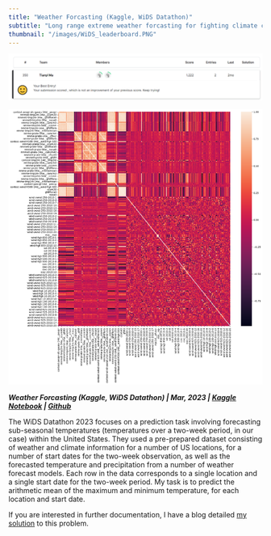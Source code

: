 ```yaml
---
title: "Weather Forcasting (Kaggle, WiDS Datathon)"
subtitle: "Long range extreme weather forcasting for fighting climate change"
thumbnail: "/images/WiDS_leaderboard.PNG"
---
```


![leader board](/images/WiDS_leaderboard.PNG)

![heatmap](/images/corr_heatmap_WiDS.png)

_**Weather Forcasting (Kaggle, WiDS Datathon) | Mar, 2023 | [Kaggle Notebook](https://www.kaggle.com/code/tianyimasf/wids-datathon-tianyi-yukyung-and-irsa) | [Github](https://github.com/tianyimasf/kaggle/blob/main/wids-datathon-tianyi-yukyung-and-irsa.ipynb)**_

The WiDS Datathon 2023 focuses on a prediction task involving forecasting sub-seasonal temperatures (temperatures over a two-week period, in our case) within the United States. They used a pre-prepared dataset consisting of weather and climate information for a number of US locations, for a number of start dates for the two-week observation, as well as the forecasted temperature and precipitation from a number of weather forecast models. Each row in the data corresponds to a single location and a single start date for the two-week period. My task is to predict the arithmetic mean of the maximum and minimum temperature, for each location and start date.

If you are interested in further documentation, I have a blog detailed [my solution](/article/0.html) to this problem.
